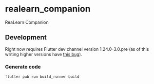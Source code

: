 # realearn_companion

ReaLearn Companion

## Development

Right now requires Flutter dev channel version 1.24.0-3.0.pre (as of this writing higher versions
have [this bug](https://github.com/flutter/flutter/issues/69254)).

### Generate code

```sh
flutter pub run build_runner build
```